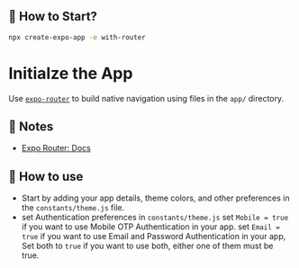 
## 🚀 How to Start?

```sh
npx create-expo-app -e with-router
```

# Initialze the App

Use [`expo-router`](https://docs.expo.dev/router/introduction/) to build native navigation using files in the `app/` directory.


## 📝 Notes

- [Expo Router: Docs](https://docs.expo.dev/router/introduction/)


## 🚀 How to use

- Start by adding your app details, theme colors, and other preferences in the `constants/theme.js` file.
- set Authentication preferences in `constants/theme.js` set `Mobile = true` if you want to use Mobile OTP Authentication in your app. set `Email = true` if you want to use Email and Password Authentication in your app, Set both to `true` if you want to use both, either one of them must be true.
